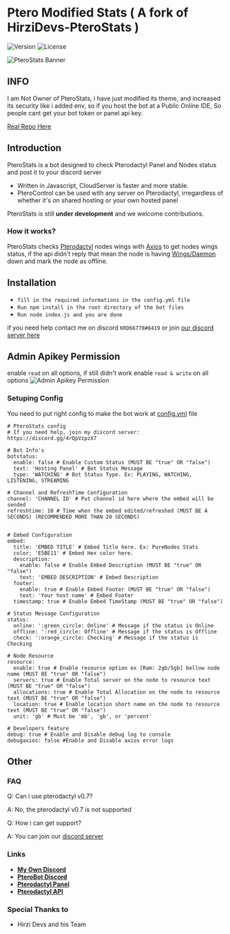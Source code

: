 # Ptero Modified Stats ( A fork of HirziDevs-PteroStats )


![Version](https://img.shields.io/github/package-json/v/HirziDevs/PteroStats?style=flat-square)
![License](https://img.shields.io/github/license/HirziDevs/PteroStats?style=flat-square)

![PteroStats Banner](https://media.discordapp.net/attachments/796259732683227157/861126504246411264/20210704_130856.jpg)

## INFO

I am Not Owner of PteroStats, i have just modified its theme, and increased its security like i added env, so if you host the bot at a Public Online IDE, So people cant get your bot token or panel api key.

[Real Repo Here](https://github.com/HirziDevs/PteroStats) 

## Introduction

PteroStats is a bot designed to check Pterodactyl Panel and Nodes status and post it to your discord server

- Written in Javascript, CloudServer is faster and more stable.
- PteroControl can be used with any server on Pterodactyl, irregardless of whether it's on shared hosting or your own hosted panel

PteroStats is still **under development** and we welcome contributions. 

### How it works?

PteroStats checks [Pterodactyl](https://pterodactyl.io) nodes wings with [Axios](https://www.npmjs.com/package/axios) to get nodes wings status, if the api didn't reply that mean the node is having [Wings/Daemon](https://pterodactyl.io/wings/1.0/installing.html) down and mark the node as offline.


## Installation

- `fill in the required informations in the config.yml file`
- `Run npm install in the root directory of the bot files`
- `Run node index.js and you are done`

if you need help contact me on discord `KRD66778#8419` or join [our discord server here](https://discord.gg/4rQpVzpzX7)

## Admin Apikey Permission

enable `read` on all options, if still didn't work enable `read & write` on all options
![Admin Apikey Permission](https://media.discordapp.net/attachments/819757140155564062/876320084992331816/Screenshot_2021-08-15-11-20-05-56.jpg)

### Setuping Config

You need to put right config to make the bot work at [config.yml](https://github.com/KRD66778/PteroStats/blob/main/config.yml) file
```
# PteroStats config
# If you need help, join my discord server: https://discord.gg/4rQpVzpzX7

# Bot Info's
botstatus:
  enable: false # Enable Custom Status (MUST BE "true" OR "false")
  text: 'Hosting Panel' # Bot Status Message
  type: 'WATCHING' # Bot Status Type. Ex: PLAYING, WATCHING, LISTENING, STREAMING

# Channel and RefreshTime Configuration
channel: 'CHANNEL ID' # Put channel id here where the embed will be sended
refreshtime: 10 # Time when the embed edited/refreshed (MUST BE A SECONDS) (RECOMMENDED MORE THAN 20 SECONDS)


# Embed Configuration
embed: 
  title: 'EMBED TITLE' # Embed Title here. Ex: PureNodes Stats
  color: 'E5BE11' # Embed Hex color here.
  description: 
    enable: false # Enable Embed Description (MUST BE "true" OR "false")
    text: 'EMBED DESCRIPTION' # Embed Description
  footer: 
    enable: true # Enable Embed Footer (MUST BE "true" OR "false")
    text: 'Your host name' # Embed Footer
  timestamp: true # Enable Embed TimeStamp (MUST BE "true" OR "false")

# Status Message Configuration
status:
  online: ':green_circle: Online' # Message if the status is Online
  offline: ':red_circle: Offline' # Message if the status is Offline
  check: ':orange_circle: Checking' # Message if the status is Checking

# Node Resource
resource:
  enable: true # Enable resource option ex [Ram: 2gb/5gb] bellow node name (MUST BE "true" OR "false")
  servers: true # Enable Total server on the node to resource text (MUST BE "true" OR "false")
  allocations: true # Enable Total Allocation on the node to resource text (MUST BE "true" OR "false")
  location: true # Enable location short name on the node to resource text (MUST BE "true" OR "false")
  unit: 'gb' # Must be 'mb', 'gb', or 'percent'

# Developers feature
debug: true # Enable and Disable debug log to console
debugaxios: false #Enable and Disable axios error logs
```

## Other
### FAQ

Q: Can i use pterodactyl v0.7?

A: No, the pterodactyl v0.7 is not supported


Q: How i can get support?

A: You can join our [discord server](https://discord.gg/4rQpVzpzX7)

### Links

* __[My Own Discord](https://discord.gg/4rQpVzpzX7)__
* __[PteroBot Discord](https://discord.gg/zv6maQRah3)__
* __[Pterodactyl Panel](https://pterodactyl.io)__
* __[Pterodactyl API](https://dashflo.net/docs/api/pterodactyl/v1)__

### Special Thanks to

- Hirzi Devs and his Team
